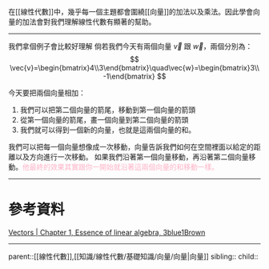 在[[線性代數]]中，幾乎每一個主題都會圍繞[[向量]]的加法以及乘法。因此學會向量的加法會對我們理解線性代數有顯著的幫助。
- - -
我們拿個例子會比較好理解
倘若我們今天有兩個向量 $\vec{v}$ 跟 $\vec{w}$，兩個分別為：
$$
\vec{v}=\begin{bmatrix}4\\3\end{bmatrix}\quad\vec{w}=\begin{bmatrix}3\\-1\end{bmatrix}
$$

今天要把兩個向量相加：
1. 我們可以把第二個向量的箭尾，移動到第一個向量的箭頭
2. 從第一個向量的箭尾，畫一個向量到第二個向量的箭頭
3. 我們就可以得到一個新的向量，也就是這兩個向量的和。

我們可以把每一個向量想像成一次移動，向量告訴我們如何在空間裡面以給定的距離以及方向進行一次移動。
如果我們沿著第一個向量移動，再沿著第二個向量移動。<font color=ffb3c6>他最終的效果其實跟你一開始就沿著這兩個向量的和移動一樣。</font>
- - -
# 參考資料
[Vectors | Chapter 1, Essence of linear algebra, 3blue1Brown](https://youtu.be/fNk_zzaMoSs?si=85Hj1NIse1pMb0-2&t=276)

- - -
parent::[[線性代數]],[[知識/線性代數/基礎知識/向量/向量|向量]]
sibling::
child::